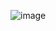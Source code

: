 
![image](https://github.com/Prithak8/8_WEEK_SQL_CHALLENGE/assets/109690999/e11c8b4a-f903-4ea9-a710-c2dd1783e004)
